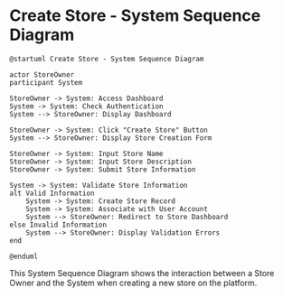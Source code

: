 # Create Store - System Sequence Diagram

```plantuml
@startuml Create Store - System Sequence Diagram

actor StoreOwner
participant System

StoreOwner -> System: Access Dashboard
System -> System: Check Authentication
System --> StoreOwner: Display Dashboard

StoreOwner -> System: Click "Create Store" Button
System --> StoreOwner: Display Store Creation Form

StoreOwner -> System: Input Store Name
StoreOwner -> System: Input Store Description
StoreOwner -> System: Submit Store Information

System -> System: Validate Store Information
alt Valid Information
    System -> System: Create Store Record
    System -> System: Associate with User Account
    System --> StoreOwner: Redirect to Store Dashboard
else Invalid Information
    System --> StoreOwner: Display Validation Errors
end

@enduml
```

This System Sequence Diagram shows the interaction between a Store Owner and the System when creating a new store on the platform.
